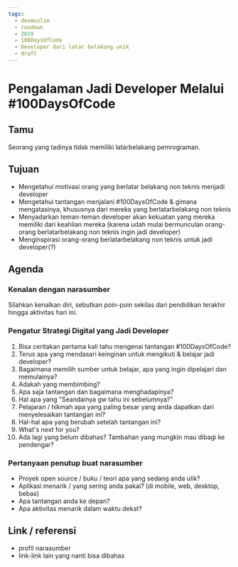 ```yaml
---
tags:
  - devmuslim
  - rundown
  - 2019
  - 100DaysOfCode
  - Developer dari latar belakang unik
  - draft
---
```


# Pengalaman Jadi Developer Melalui #100DaysOfCode

## Tamu

Seorang yang tadinya tidak memiliki latarbelakang pemrograman.

## Tujuan

- Mengetahui motivasi orang yang berlatar belakang non teknis menjadi developer
- Mengetahui tantangan menjalani #100DaysOfCode & gimana mengatasinya, khususnya dari mereka yang berlatarbelakang non teknis
- Menyadarkan teman-teman developer akan kekuatan yang mereka memiliki dari keahlian mereka (karena udah mulai bermunculan orang-orang berlatarbelakang non teknis ingin jadi developer)
- Menginspirasi orang-orang berlatarbelakang non teknis untuk jadi developer(?)

## Agenda

### Kenalan dengan narasumber

Silahkan kenalkan diri, sebutkan poin-poin sekilas dari pendidikan terakhir hingga aktivitas hari ini.

### Pengatur Strategi Digital yang Jadi Developer

1. Bisa ceritakan pertama kali tahu mengenai tantangan #100DaysOfCode?
2. Terus apa yang mendasari keinginan untuk mengikuti & belajar jadi developer?
3. Bagaimana memilih sumber untuk belajar, apa yang ingin dipelajari dan memulainya?
4. Adakah yang membimbing?
5. Apa saja tantangan dan bagaimana menghadapinya?
6. Hal apa yang "Seandainya gw tahu ini sebelumnya?"
7. Pelajaran / hikmah apa yang paling besar yang anda dapatkan dari menyelesaikan tantangan ini?
8. Hal-hal apa yang berubah setelah tantangan ini?
9. What's next for you?
10. Ada lagi yang belum dibahas? Tambahan yang mungkin mau dibagi ke pendengar?

### Pertanyaan penutup buat narasumber

- Proyek open source / buku / teori apa yang sedang anda ulik?
- Aplikasi menarik / yang sering anda pakai? (di mobile, web, desktop, bebas)
- Apa tantangan anda ke depan?
- Apa aktivitas menarik dalam waktu dekat?

## Link / referensi

- profil narasumber
- link-link lain yang nanti bisa dibahas